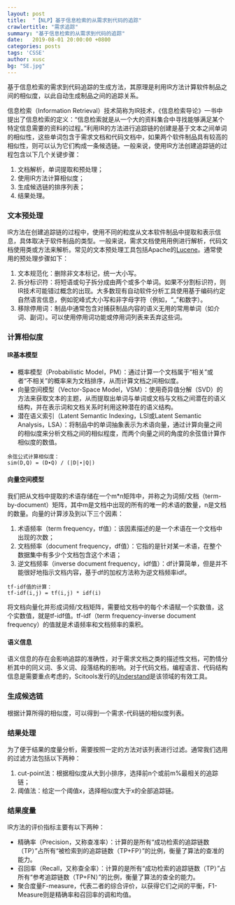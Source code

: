 ```yaml
---
layout: post
title:  "【NLP】基于信息检索的从需求到代码的追踪"
crawlertitle: "需求追踪"
summary: "基于信息检索的从需求到代码的追踪"
date:   2019-08-01 20:00:00 +0800
categories: posts
tags: 'CSSE'
author: xusc
bg: "SE.jpg"
---
```


基于信息检索的需求到代码追踪的生成方法，其原理是利用IR方法计算软件制品之间的相似度，以此自动生成制品之间的追踪关系。

信息检索（Information Retrieval）技术简称为IR技术，《信息检索导论》一书中提出了信息检索的定义：“信息检索就是从一个大的资料集合中寻找能够满足某个特定信息需要的资料的过程。”利用IR的方法进行追踪链的创建是基于文本之间单词的相似性，这些单词包含于需求文档和代码文档中，如果两个软件制品具有较高的相似性，则可以认为它们构成一条候选链。一般来说，使用IR方法创建追踪链的过程包含以下几个关键步骤：
1. 文档解析，单词提取和预处理；
2. 使用IR方法计算相似度；
3. 生成候选链的排序列表；
4. 结果处理。

### 文本预处理
IR方法在创建追踪链的过程中，使用不同的粒度从文本软件制品中提取和表示信息，具体取决于软件制品的类型。一般来说，需求文档使用用例进行解析，代码文档使用类或方法来解析。常见的文本预处理工具包括Apache的[Lucene][Lucene]。通常使用的预处理步骤如下：
1. 文本规范化：删除非文本标记，统一大小写。
2. 拆分标识符：将短语或句子拆分成由两个或多个单词。如果不分割标识符，则IR技术可能错过概念的出现。大多数现有自动软件分析工具使用基于编码约定自然语言信息，例如驼峰式大小写和非字母字符（例如，“_”和数字）。
3. 移除停用词：制品中通常包含对捕获制品内容的语义无用的常用单词（如介词、副词）。可以使用停用词功能或停用词列表来丢弃这些词。

[Lucene]: https://lucene.apache.org/

### 计算相似度

#### IR基本模型
- 概率模型（Probabilistic Model，PM）：通过计算一个文档属于“相关”或者“不相关”的概率来为文档排序，从而计算文档之间相似度。
- 向量空间模型（Vector-Space Model，VSM）：使用奇异值分解（SVD）的方法来获取文本的主题，从而提取出单词与单词或文档与文档之间潜在的语义结构，并在表示词和文档关系时利用这种潜在的语义结构。
- 潜在语义索引（Latent Semantic Indexing，LSI或Latent Semantic Analysis，LSA）：将制品中的单词抽象表示为术语向量，通过计算向量之间的相似度来分析文档之间的相似程度，而两个向量之间的角度的余弦值计算作相似度的数值。

```
余弦公式计算相似度：
sim(D,Q) = (D∙Q) / (|D|∙|Q|)
```

#### 向量空间模型
我们把从文档中提取的术语存储在一个m*n矩阵中，并称之为词频/文档（term-by-document）矩阵，其中m是文档中出现的所有的唯一的术语的数量，n是文档的数量。向量的计算涉及到以下三个因素：
1. 术语频率（term frequency，tf值）：该因素描述的是一个术语在一个文档中出现的次数；
2. 文档频率（document frequency，df值）：它指的是针对某一术语，在整个数据集中有多少个文档包含这个术语；
3. 逆文档频率（inverse document frequency，idf值）：df计算简单，但是并不能很好地指示文档内容，基于df的加权方法称为逆文档频率idf。

```
tf-idf值的计算：
tf-idf(i,j) = tf(i,j) * idf(i)
```

将文档向量化并形成词频/文档矩阵，需要给文档中的每个术语赋一个实数值，这个实数值，就是tf-idf值。tf-idf（term frequency-inverse document frequency）的值就是术语频率和文档频率的乘积。

#### 语义信息
语义信息的存在会影响追踪的准确性，对于需求文档之类的描述性文档，可酌情分析其中的同义词、多义词、段落结构的影响。对于代码文档，编程语言、代码结构信息是需要重点考虑的，Scitools发行的[Understand][Understand]是该领域的有效工具。

[Understand]: https://scitools.com/

### 生成候选链
根据计算所得的相似度，可以得到一个需求-代码链的相似度列表。

### 结果处理
为了便于结果的度量分析，需要按照一定的方法对该列表进行过滤。通常我们选用的过滤方法包括以下两种：
1. cut-point法：根据相似度从大到小排序，选择前n个或前m%最相关的追踪链；
2. 阈值法：给定一个阈值x，选择相似度大于x的全部追踪链。

### 结果度量
IR方法的评价指标主要有以下两种：
- 精确率（Precision，又称查准率）：计算的是所有“成功检索的追踪链数（TP）”占所有“被检索到的追踪链数（TP+FP）”的比例，衡量了算法的查准的能力。
- 召回率（Recall，又称查全率）：计算的是所有“成功检索的追踪链数（TP）”占所有“参考追踪链数（TP+FN）”的比例，衡量了算法的查全的能力。
- 聚合度量F-measure，代表二者的综合评价，以获得它们之间的平衡，F1-Measure则是精确率和召回率的调和均值。
